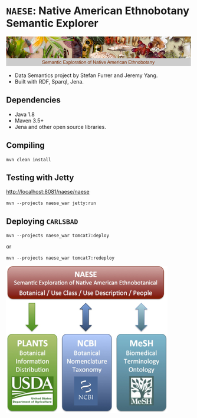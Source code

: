 # `NAESE`: Native American Ethnobotany Semantic Explorer

<img height="80" src="naese_war/src/main/webapp/images/banner.jpg">

 * Data Semantics project by Stefan Furrer and Jeremy Yang.
 * Built with RDF, Sparql, Jena.

## Dependencies

* Java 1.8
* Maven 3.5+
* Jena and other open source libraries.
 
## Compiling

```
mvn clean install
```

## Testing with Jetty

<http://localhost:8081/naese/naese>

```
mvn --projects naese_war jetty:run
```

## Deploying `CARLSBAD`

```
mvn --projects naese_war tomcat7:deploy
```

or

```
mvn --projects naese_war tomcat7:redeploy
```


 <img height="400" src="naese_war/src/main/webapp/images/NAESE_architecture.jpg">
